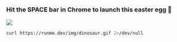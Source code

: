 ### Hit the SPACE bar in Chrome to launch this easter egg 🐰

[![](https://badgen.net/badge/Run%20this%20/EASTER.md/5B3ADF?icon=https://runme.dev/img/logo.svg)](https://runme.dev/api/runme?repository=https://runme.dev/api/runme?repository=https%3A%2F%2Fgithub.com%2Fstateful%2Frunme.dev.git&fileToOpen=EASTER.md)

```sh { interactive=false mimeType=image/gif }
curl https://runme.dev/img/dinosaur.gif 2>/dev/null
```
